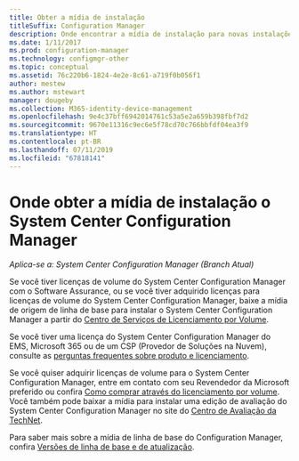 ```yaml
---
title: Obter a mídia de instalação
titleSuffix: Configuration Manager
description: Onde encontrar a mídia de instalação para novas instalações do System Center Configuration Manager.
ms.date: 1/11/2017
ms.prod: configuration-manager
ms.technology: configmgr-other
ms.topic: conceptual
ms.assetid: 76c220b6-1824-4e2e-8c61-a719f0b056f1
author: mestew
ms.author: mstewart
manager: dougeby
ms.collection: M365-identity-device-management
ms.openlocfilehash: 9e4c37bff6942014761c53a5e2a659b398fbf7d2
ms.sourcegitcommit: 9670e11316c9ec6e5f78cd70c766bbfdf04ea3f9
ms.translationtype: HT
ms.contentlocale: pt-BR
ms.lasthandoff: 07/11/2019
ms.locfileid: "67818141"
---
```

# <a name="where-to-get-installation-media-for-system-center-configuration-manager"></a>Onde obter a mídia de instalação o System Center Configuration Manager

*Aplica-se a: System Center Configuration Manager (Branch Atual)*

Se você tiver licenças de volume do System Center Configuration Manager com o Software Assurance, ou se você tiver adquirido licenças para licenças de volume do System Center Configuration Manager, baixe a mídia de origem de linha de base para instalar o System Center Configuration Manager a partir do [Centro de Serviços de Licenciamento por Volume](https://www.microsoft.com/Licensing/servicecenter/default.aspx).   

Se você tiver uma licença do System Center Configuration Manager do EMS, Microsoft 365 ou de um CSP (Provedor de Soluções na Nuvem), consulte as [perguntas frequentes sobre produto e licenciamento](/sccm/core/understand/product-and-licensing-faq#bkmk_csp).

Se você quiser adquirir licenças de volume para o System Center Configuration Manager, entre em contato com seu Revendedor da Microsoft preferido ou confira [Como comprar através do licenciamento por volume]( https://www.microsoft.com/Licensing/how-to-buy/how-to-buy.aspx). Você também pode baixar a mídia para instalar uma edição de avaliação do System Center Configuration Manager no site do [Centro de Avaliação da TechNet]( https://www.microsoft.com/en-us/evalcenter/evaluate-system-center-configuration-manager-and-endpoint-protection).

Para saber mais sobre a mídia de linha de base do Configuration Manager, confira [Versões de linha de base e de atualização](/sccm/core/servers/manage/updates#bkmk_Baselines).
